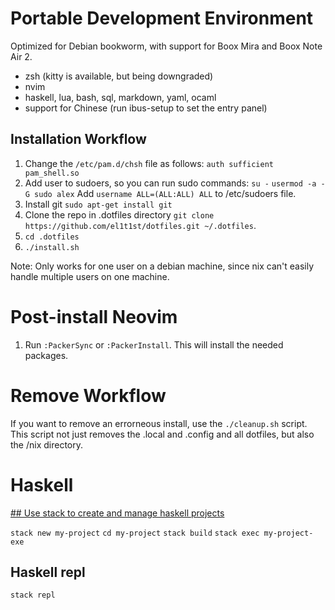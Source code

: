 # Portable Development Environment

Optimized for Debian bookworm, with support for Boox Mira and Boox Note Air 2.

- zsh (kitty is available, but being downgraded)
- nvim
- haskell, lua, bash, sql, markdown, yaml, ocaml
- support for Chinese (run ibus-setup to set the entry panel)

## Installation Workflow

1. Change the `/etc/pam.d/chsh` file as follows:
   `auth sufficient pam_shell.so`
2. Add user to sudoers, so you can run sudo commands:
   `su -`
   `usermod -a -G sudo alex`
   Add `username ALL=(ALL:ALL) ALL` to /etc/sudoers file.
3. Install git `sudo apt-get install git`
4. Clone the repo in .dotfiles directory `git clone https://github.com/el1t1st/dotfiles.git ~/.dotfiles`.
5. `cd .dotfiles`
6. `./install.sh`

Note: Only works for one user on a debian machine, since nix can't easily handle multiple users on one machine.

# Post-install Neovim

1. Run `:PackerSync` or `:PackerInstall`. This will install the needed packages.

# Remove Workflow

If you want to remove an errorneous install, use the `./cleanup.sh` script. This script not just removes the .local and .config and all dotfiles, but also the /nix directory.

# Haskell

[## Use stack to create and manage haskell projects](https://anvilproject.org/guides/content/creating-links)

`stack new my-project`
`cd my-project`
`stack build`
`stack exec my-project-exe`

## Haskell repl

`stack repl`

